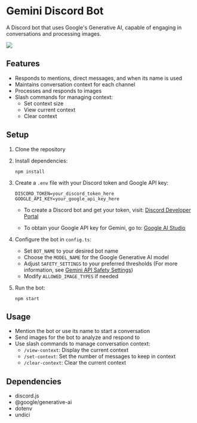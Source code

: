 # Gemini Discord Bot

A Discord bot that uses Google's Generative AI, capable of engaging in conversations and processing images.

![](https://i.ibb.co/wS7x3gd/dbot.gif)

## Features

- Responds to mentions, direct messages, and when its name is used
- Maintains conversation context for each channel
- Processes and responds to images
- Slash commands for managing context:
  - Set context size
  - View current context
  - Clear context

## Setup

1. Clone the repository

2. Install dependencies:
   ```
   npm install
   ```

3. Create a `.env` file with your Discord token and Google API key:
   ```
   DISCORD_TOKEN=your_discord_token_here
   GOOGLE_API_KEY=your_google_api_key_here
   ```

   - To create a Discord bot and get your token, visit:
     [Discord Developer Portal](https://discord.com/developers/applications)
   
   - To obtain your Google API key for Gemini, go to:
     [Google AI Studio](https://makersuite.google.com/app/apikey)

4. Configure the bot in `config.ts`:
   - Set `BOT_NAME` to your desired bot name
   - Choose the `MODEL_NAME` for the Google Generative AI model 
   - Adjust `SAFETY_SETTINGS` to your preferred thresholds
     (For more information, see [Gemini API Safety Settings](https://ai.google.dev/docs/safety_setting_gemini))
   - Modify `ALLOWED_IMAGE_TYPES` if needed

5. Run the bot:
   ```
   npm start
   ```

## Usage

- Mention the bot or use its name to start a conversation
- Send images for the bot to analyze and respond to
- Use slash commands to manage conversation context:
  - `/view-context`: Display the current context
  - `/set-context`: Set the number of messages to keep in context
  - `/clear-context`: Clear the current context

## Dependencies

- discord.js
- @google/generative-ai
- dotenv
- undici

